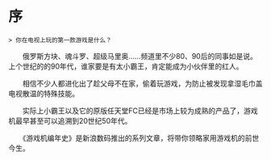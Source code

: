 # 序

    > 你在电视上玩的第一款游戏是什么？

　　俄罗斯方块、魂斗罗、超级马里奥……频道里不少80、90后的同事如是说。上个世纪的的90年代，谁家要是有太小霸王，肯定能成为小伙伴里的红人。

　　相信不少人都进化出了趁父母不在家，偷着玩游戏，为防止被发现拿湿毛巾盖电视散温的特殊技能。

　　实际上小霸王以及它的原版任天堂FC已经是市场上较为成熟的产品了，游戏机最早甚至可以追溯到20世纪50年代。

　　《游戏机编年史》是新浪数码推出的系列文章，将带你领略家用游戏机的前世今生。

